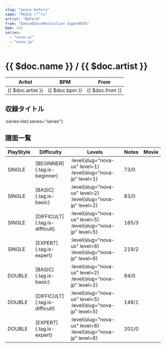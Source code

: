 ```yaml
---
slug: "peace-beforu"
name: "PEACE (^^)v"
artist: "BeForU"
from: "DanceDanceRevolution SuperNOVA"
bpm: 142
series:
  - "nova-us"
  - "nova-jp"
---
```


# {{ $doc.name }} / {{ $doc.artist }}

|Artist|BPM|From|
|------|---|----|
|{{ $doc.artist }}|{{ $doc.bpm }}|{{ $doc.from }}|

## 収録タイトル

:series-list{:series="series"}

## 譜面一覧

|PlayStyle|Difficulty|Levels|Notes|Movie|
|---------|----------|------|-----|-----|
|SINGLE|[BEGINNER]{.tag.is-beginner}|<div class="field is-grouped is-grouped-multiline"> :level{slug="nova-us" level=1} :level{slug="nova-jp" level=1}</div>|73/0||
|SINGLE|[BASIC]{.tag.is-basic}|<div class="field is-grouped is-grouped-multiline"> :level{slug="nova-us" level=2} :level{slug="nova-jp" level=2}</div>|83/0||
|SINGLE|[DIFFICULT]{.tag.is-difficult}|<div class="field is-grouped is-grouped-multiline"> :level{slug="nova-us" level=5} :level{slug="nova-jp" level=5}</div>|165/3||
|SINGLE|[EXPERT]{.tag.is-expert}|<div class="field is-grouped is-grouped-multiline"> :level{slug="nova-us" level=6} :level{slug="nova-jp" level=6}</div>|219/2||
|DOUBLE|[BASIC]{.tag.is-basic}|<div class="field is-grouped is-grouped-multiline"> :level{slug="nova-us" level=2} :level{slug="nova-jp" level=2}</div>|84/0||
|DOUBLE|[DIFFICULT]{.tag.is-difficult}|<div class="field is-grouped is-grouped-multiline"> :level{slug="nova-us" level=5} :level{slug="nova-jp" level=5}</div>|148/1||
|DOUBLE|[EXPERT]{.tag.is-expert}|<div class="field is-grouped is-grouped-multiline"> :level{slug="nova-us" level=6} :level{slug="nova-jp" level=6}</div>|201/0||

